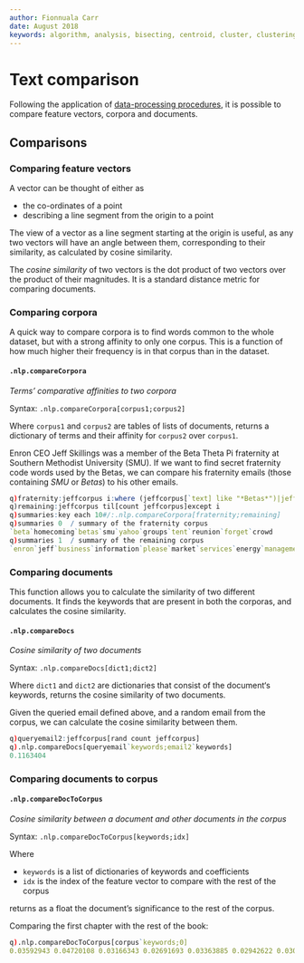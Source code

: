 ```yaml
---
author: Fionnuala Carr
date: August 2018
keywords: algorithm, analysis, bisecting, centroid, cluster, clustering, comparison, corpora, corpus, document, email, feature, file, k-mean, kdbplus, learning, machine, machine learning, mbox, message, ml, nlp, parse, parsing, q, sentiment, similarity, string function, vector
---
```


# <i class="fas fa-share-alt"></i> Text comparison

Following the application of [data-processing procedures](preproc.md), it is possible to compare feature vectors, corpora and documents.


## Comparisons

### Comparing feature vectors  

A vector can be thought of either as

-   the co-ordinates of a point
-   describing a line segment from the origin to a point

The view of a vector as a line segment starting at the origin is useful, as any two vectors will have an angle between them, corresponding to their similarity, as calculated by cosine similarity.

The _cosine similarity_ of two vectors is the dot product of two vectors over the product of their magnitudes. It is a standard distance metric for comparing documents.


### Comparing corpora

A quick way to compare corpora is to find words common to the whole dataset, but with a strong affinity to only one corpus. This is a function of how much higher their frequency is in that corpus than in the dataset.


#### `.nlp.compareCorpora`

_Terms’ comparative affinities to two corpora_

Syntax: `.nlp.compareCorpora[corpus1;corpus2]`

Where `corpus1` and `corpus2` are tables of lists of documents, returns a dictionary of terms and their affinity for `corpus2` over `corpus1`.

Enron CEO Jeff Skillings was a member of the Beta Theta Pi fraternity at Southern Methodist University (SMU). If we want to find secret fraternity code words used by the Betas, we can compare his fraternity emails (those containing _SMU_ or _Betas_) to his other emails.

```q
q)fraternity:jeffcorpus i:where (jeffcorpus[`text] like "*Betas*")|jeffcorpus[`text] like "*SMU*"
q)remaining:jeffcorpus til[count jeffcorpus]except i
q)summaries:key each 10#/:.nlp.compareCorpora[fraternity;remaining]
q)summaries 0  / summary of the fraternity corpus
`beta`homecoming`betas`smu`yahoo`groups`tent`reunion`forget`crowd
q)summaries 1  / summary of the remaining corpus
`enron`jeff`business`information`please`market`services`energy`management`company
```


### Comparing documents

This function allows you to calculate the similarity of two different documents. It finds the keywords that are present in both the corporas, and calculates the cosine similarity.


#### `.nlp.compareDocs`

_Cosine similarity of two documents_

Syntax: `.nlp.compareDocs[dict1;dict2]`

Where `dict1` and `dict2` are dictionaries that consist of the document‘s keywords, returns the cosine similarity of two documents.

Given the queried email defined above, and a random email from the corpus, we can calculate the cosine similarity between them.

```q 
q)queryemail2:jeffcorpus[rand count jeffcorpus]
q).nlp.compareDocs[queryemail`keywords;email2`keywords]
0.1163404
```



### Comparing documents to corpus


#### `.nlp.compareDocToCorpus`

_Cosine similarity between a document and other documents in the corpus_

Syntax: `.nlp.compareDocToCorpus[keywords;idx]`

Where

-   `keywords` is a list of dictionaries of keywords and coefficients
-   `idx` is the index of the feature vector to compare with the rest of the corpus

returns as a float the document’s significance to the rest of the corpus.

Comparing the first chapter with the rest of the book:

```q
q).nlp.compareDocToCorpus[corpus`keywords;0]
0.03592943 0.04720108 0.03166343 0.02691693 0.03363885 0.02942622 0.03097797 0.0408502..
```


